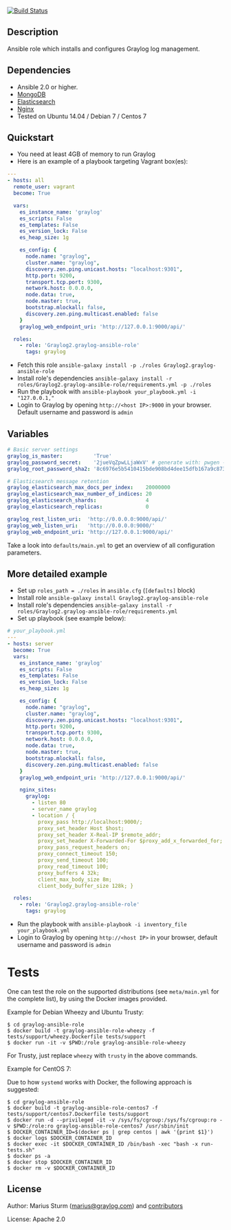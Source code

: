 [![Build Status](https://travis-ci.org/danvaida/graylog-ansible-role.svg?branch=master)](https://travis-ci.org/danvaida/graylog-ansible-role)

Description
-----------

Ansible role which installs and configures Graylog log management.

Dependencies
------------

- Ansible 2.0 or higher.
- [MongoDB](https://github.com/UnderGreen/ansible-role-mongodb)
- [Elasticsearch](https://github.com/elastic/ansible-elasticsearch)
- [Nginx](https://github.com/jdauphant/ansible-role-nginx)
- Tested on Ubuntu 14.04 / Debian 7 / Centos 7

Quickstart
----------

- You need at least 4GB of memory to run Graylog
- Here is an example of a playbook targeting Vagrant box(es):

```yaml
---
- hosts: all
  remote_user: vagrant
  become: True

  vars:
    es_instance_name: 'graylog'
    es_scripts: False
    es_templates: False
    es_version_lock: False
    es_heap_size: 1g

    es_config: {
      node.name: "graylog",
      cluster.name: "graylog",
      discovery.zen.ping.unicast.hosts: "localhost:9301",
      http.port: 9200,
      transport.tcp.port: 9300,
      network.host: 0.0.0.0,
      node.data: true,
      node.master: true,
      bootstrap.mlockall: false,
      discovery.zen.ping.multicast.enabled: false
    }
    graylog_web_endpoint_uri: 'http://127.0.0.1:9000/api/'

  roles:
    - role: 'Graylog2.graylog-ansible-role'
      tags: graylog
```

- Fetch this role `ansible-galaxy install -p ./roles Graylog2.graylog-ansible-role`
- Install role's dependencies `ansible-galaxy install -r roles/Graylog2.graylog-ansible-role/requirements.yml -p ./roles`
- Run the playbook with `ansible-playbook your_playbook.yml -i "127.0.0.1,"`
- Login to Graylog by opening `http://<host IP>:9000` in your browser. Default username and password is `admin`

Variables
--------

```yaml
# Basic server settings
graylog_is_master:          'True'
graylog_password_secret:    '2jueVqZpwLLjaWxV' # generate with: pwgen -s 96 1
graylog_root_password_sha2: '8c6976e5b5410415bde908bd4dee15dfb167a9c873fc4bb8a81f6f2ab448a918' # generate with: echo -n yourpassword | shasum -a 256

# Elasticsearch message retention
graylog_elasticsearch_max_docs_per_index:    20000000
graylog_elasticsearch_max_number_of_indices: 20
graylog_elasticsearch_shards:                4
graylog_elasticsearch_replicas:              0

graylog_rest_listen_uri:  'http://0.0.0.0:9000/api/'
graylog_web_listen_uri:   'http://0.0.0.0:9000/'
graylog_web_endpoint_uri: 'http://127.0.0.1:9000/api/'
```

Take a look into `defaults/main.yml` to get an overview of all configuration parameters.

More detailed example
---------------------

- Set up `roles_path = ./roles` in `ansible.cfg` (`[defaults]` block)
- Install role `ansible-galaxy install Graylog2.graylog-ansible-role`
- Install role's dependencies `ansible-galaxy install -r roles/Graylog2.graylog-ansible-role/requirements.yml`
- Set up playbook (see example below):

```yaml
# your_playbook.yml
---
- hosts: server
  become: True
  vars:
    es_instance_name: 'graylog'
    es_scripts: False
    es_templates: False
    es_version_lock: False
    es_heap_size: 1g

    es_config: {
      node.name: "graylog",
      cluster.name: "graylog",
      discovery.zen.ping.unicast.hosts: "localhost:9301",
      http.port: 9200,
      transport.tcp.port: 9300,
      network.host: 0.0.0.0,
      node.data: true,
      node.master: true,
      bootstrap.mlockall: false,
      discovery.zen.ping.multicast.enabled: false
    }
    graylog_web_endpoint_uri: 'http://127.0.0.1:9000/api/'

    nginx_sites:
      graylog:
        - listen 80
        - server_name graylog
        - location / {
          proxy_pass http://localhost:9000/;
          proxy_set_header Host $host;
          proxy_set_header X-Real-IP $remote_addr;
          proxy_set_header X-Forwarded-For $proxy_add_x_forwarded_for;
          proxy_pass_request_headers on;
          proxy_connect_timeout 150;
          proxy_send_timeout 100;
          proxy_read_timeout 100;
          proxy_buffers 4 32k;
          client_max_body_size 8m;
          client_body_buffer_size 128k; }

  roles:
    - role: 'Graylog2.graylog-ansible-role'
      tags: graylog
```

- Run the playbook with `ansible-playbook -i inventory_file your_playbook.yml`
- Login to Graylog by opening `http://<host IP>` in your browser, default username and password is `admin`

# Tests

One can test the role on the supported distributions (see `meta/main.yml` for the complete list),
by using the Docker images provided.

Example for Debian Wheezy and Ubuntu Trusty:

```
$ cd graylog-ansible-role
$ docker build -t graylog-ansible-role-wheezy -f tests/support/wheezy.Dockerfile tests/support
$ docker run -it -v $PWD:/role graylog-ansible-role-wheezy
```

For Trusty, just replace `wheezy` with `trusty` in the above commands.

Example for CentOS 7:

Due to how `systemd` works with Docker, the following approach is suggested:

```
$ cd graylog-ansible-role
$ docker build -t graylog-ansible-role-centos7 -f tests/support/centos7.Dockerfile tests/support
$ docker run -d --privileged -it -v /sys/fs/cgroup:/sys/fs/cgroup:ro -v $PWD:/role:ro graylog-ansible-role-centos7 /usr/sbin/init
$ DOCKER_CONTAINER_ID=$(docker ps | grep centos | awk '{print $1}')
$ docker logs $DOCKER_CONTAINER_ID
$ docker exec -it $DOCKER_CONTAINER_ID /bin/bash -xec "bash -x run-tests.sh"
$ docker ps -a
$ docker stop $DOCKER_CONTAINER_ID
$ docker rm -v $DOCKER_CONTAINER_ID
```

License
-------

Author: Marius Sturm (<marius@graylog.com>) and [contributors](https://github.com/Graylog2/graylog2-ansible-role/graphs/contributors)

License: Apache 2.0
